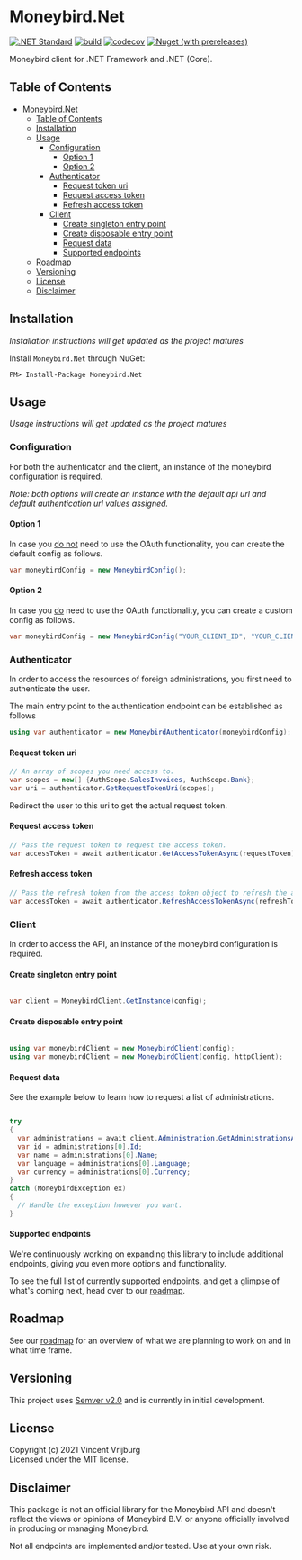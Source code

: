 # Moneybird.Net

[![.NET Standard](https://img.shields.io/badge/.NET%20Standard-2.0-purple)](https://docs.microsoft.com/en-us/dotnet/standard/net-standard)
[![build](https://github.com/VincentVrijburg/moneybird-dotnet/actions/workflows/build.yml/badge.svg)](https://github.com/VincentVrijburg/moneybird-dotnet/actions/workflows/build.yml)
[![codecov](https://codecov.io/gh/VincentVrijburg/moneybird-dotnet/branch/develop/graph/badge.svg?token=3ESKQK1JUZ)](https://codecov.io/gh/VincentVrijburg/moneybird-dotnet)
[![Nuget (with prereleases)](https://img.shields.io/nuget/vpre/Moneybird.Net)](https://www.nuget.org/packages/Moneybird.Net/)

Moneybird client for .NET Framework and .NET (Core).

## Table of Contents
<!-- TOC -->

- [Moneybird.Net](#moneybirdnet)
  - [Table of Contents](#table-of-contents)
  - [Installation](#installation)
  - [Usage](#usage)
    - [Configuration](#configuration)
      - [Option 1](#option-1)
      - [Option 2](#option-2)
    - [Authenticator](#authenticator)
      - [Request token uri](#request-token-uri)
      - [Request access token](#request-access-token)
      - [Refresh access token](#refresh-access-token)
    - [Client](#client)
      - [Create singleton entry point](#create-singleton-entry-point)
      - [Create disposable entry point](#create-disposable-entry-point)
      - [Request data](#request-data)
      - [Supported endpoints](#supported-endpoints)
  - [Roadmap](#roadmap)
  - [Versioning](#versioning)
  - [License](#license)
  - [Disclaimer](#disclaimer)

<!-- /TOC -->

## Installation
*Installation instructions will get updated as the project matures*

Install `Moneybird.Net` through NuGet:
```
PM> Install-Package Moneybird.Net
```

## Usage
*Usage instructions will get updated as the project matures*

### Configuration
For both the authenticator and the client, an instance of the moneybird configuration is required.

*Note: both options will create an instance with the default api url and default authentication url values assigned.*

#### Option 1
In case you <ins>do not</ins> need to use the OAuth functionality, you can create the default config as follows.

```csharp
var moneybirdConfig = new MoneybirdConfig();
```

#### Option 2
In case you <ins>do</ins> need to use the OAuth functionality, you can create a custom config as follows.

```csharp
var moneybirdConfig = new MoneybirdConfig("YOUR_CLIENT_ID", "YOUR_CLIENT_SECRET", "YOUR_REDIRECT_URI");
```

### Authenticator
In order to access the resources of foreign administrations, you first need to authenticate the user.

The main entry point to the authentication endpoint can be established as follows
```csharp
using var authenticator = new MoneybirdAuthenticator(moneybirdConfig);
```

#### Request token uri
```csharp
// An array of scopes you need access to.
var scopes = new[] {AuthScope.SalesInvoices, AuthScope.Bank};
var uri = authenticator.GetRequestTokenUri(scopes);
```

Redirect the user to this uri to get the actual request token.

#### Request access token
```csharp
// Pass the request token to request the access token.
var accessToken = await authenticator.GetAccessTokenAsync(requestToken);
```

#### Refresh access token
```csharp
// Pass the refresh token from the access token object to refresh the access token.
var accessToken = await authenticator.RefreshAccessTokenAsync(refreshToken);
```

### Client

In order to access the API, an instance of the moneybird configuration is required.

#### Create singleton entry point
```csharp

var client = MoneybirdClient.GetInstance(config);

```

#### Create disposable entry point
```csharp

using var moneybirdClient = new MoneybirdClient(config);
using var moneybirdClient = new MoneybirdClient(config, httpClient);

```

#### Request data

See the example below to learn how to request a list of administrations.

```csharp

try
{
  var administrations = await client.Administration.GetAdministrationsAsync("{ACCESS_TOKEN}");
  var id = administrations[0].Id;
  var name = administrations[0].Name;
  var language = administrations[0].Language;
  var currency = administrations[0].Currency;
}
catch (MoneybirdException ex)
{
  // Handle the exception however you want.
}

```

#### Supported endpoints

We're continuously working on expanding this library to include additional endpoints, giving you even more options and functionality.

To see the full list of currently supported endpoints, and get a glimpse of what's coming next, head over to our [roadmap](ROADMAP.md).

## Roadmap
See our [roadmap](ROADMAP.md) for an overview of what we are planning to work on and in what time frame.

## Versioning
This project uses [Semver v2.0](https://semver.org/spec/v2.0.0.html) and is currently in initial development.

## License
Copyright (c) 2021 Vincent Vrijburg  
Licensed under the MIT license.

## Disclaimer

This package is not an official library for the Moneybird API and doesn't reflect the views or opinions of Moneybird B.V. or anyone officially involved in producing or managing Moneybird.

Not all endpoints are implemented and/or tested. Use at your own risk.
